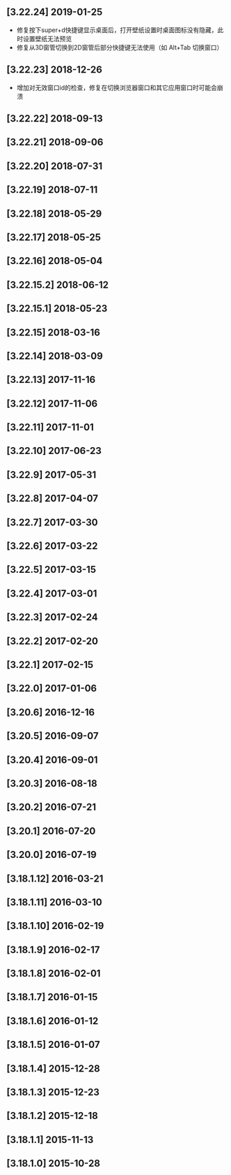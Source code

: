 ## [3.22.24] 2019-01-25

*  修复按下super+d快捷键显示桌面后，打开壁纸设置时桌面图标没有隐藏，此时设置壁纸无法预览
*  修复从3D窗管切换到2D窗管后部分快捷键无法使用（如 Alt+Tab 切换窗口）

## [3.22.23] 2018-12-26

*  增加对无效窗口id的检查，修复在切换浏览器窗口和其它应用窗口时可能会崩溃

## [3.22.22] 2018-09-13


## [3.22.21] 2018-09-06


## [3.22.20] 2018-07-31


## [3.22.19] 2018-07-11


## [3.22.18] 2018-05-29


## [3.22.17] 2018-05-25


## [3.22.16] 2018-05-04


## [3.22.15.2] 2018-06-12


## [3.22.15.1] 2018-05-23


## [3.22.15] 2018-03-16


## [3.22.14] 2018-03-09


## [3.22.13] 2017-11-16


## [3.22.12] 2017-11-06


## [3.22.11] 2017-11-01


## [3.22.10] 2017-06-23


## [3.22.9] 2017-05-31


## [3.22.8] 2017-04-07


## [3.22.7] 2017-03-30


## [3.22.6] 2017-03-22


## [3.22.5] 2017-03-15


## [3.22.4] 2017-03-01


## [3.22.3] 2017-02-24


## [3.22.2] 2017-02-20


## [3.22.1] 2017-02-15


## [3.22.0] 2017-01-06


## [3.20.6] 2016-12-16


## [3.20.5] 2016-09-07


## [3.20.4] 2016-09-01


## [3.20.3] 2016-08-18


## [3.20.2] 2016-07-21


## [3.20.1] 2016-07-20


## [3.20.0] 2016-07-19


## [3.18.1.12] 2016-03-21


## [3.18.1.11] 2016-03-10


## [3.18.1.10] 2016-02-19


## [3.18.1.9] 2016-02-17


## [3.18.1.8] 2016-02-01


## [3.18.1.7] 2016-01-15


## [3.18.1.6] 2016-01-12


## [3.18.1.5] 2016-01-07


## [3.18.1.4] 2015-12-28


## [3.18.1.3] 2015-12-23


## [3.18.1.2] 2015-12-18


## [3.18.1.1] 2015-11-13


## [3.18.1.0] 2015-10-28


